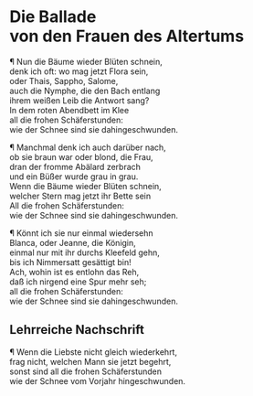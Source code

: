 # <a name="70"></a>Die Ballade <br />von den Frauen des Altertums

¶ Nun die Bäume wieder Blüten schnein,  
denk ich oft: wo mag jetzt Flora sein,  
oder Thais, Sappho, Salome,  
auch die Nymphe, die den Bach entlang  
ihrem weißen Leib die Antwort sang?  
In dem roten Abendbett im Klee  
all die frohen Schäferstunden:  
wie der Schnee sind sie dahingeschwunden.

¶ Manchmal denk ich auch darüber nach,  
ob sie braun war oder blond, die Frau,  
dran der fromme Abälard zerbrach  
und ein Büßer wurde grau in grau.  
Wenn die Bäume wieder Blüten schnein,  
welcher Stern mag jetzt ihr Bette sein  
All die frohen Schäferstunden:  
wie der Schnee sind sie dahingeschwunden.

¶ Könnt ich sie nur einmal wiedersehn  
Blanca, oder Jeanne, die Königin,  
einmal nur mit ihr durchs Kleefeld gehn,  
bis ich Nimmersatt gesättigt bin!  
Ach, wohin ist es entlohn das Reh,  
daß ich nirgend eine Spur mehr seh;  
all die frohen Schäferstunden:  
<a name="71"></a> wie der Schnee sind sie dahingeschwunden.

## Lehrreiche Nachschrift

¶ Wenn die Liebste nicht gleich wiederkehrt,  
frag nicht, welchen Mann sie jetzt begehrt,  
sonst sind all die frohen Schäferstunden  
wie der Schnee vom Vorjahr hingeschwunden.

